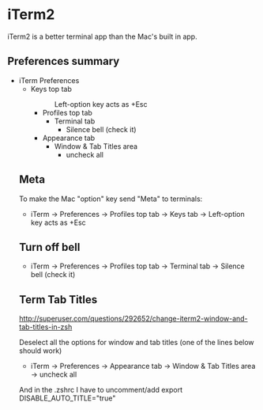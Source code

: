 # iTerm2

iTerm2 is a better terminal app than the Mac's built in app.


## Preferences summary

<ul>
  <li>iTerm Preferences
  <ul>
    <li>Keys top tab
    <ul>
      <ul>Left-option key acts as +Esc
    </ul>
    <li>Profiles top tab
    <ul>
      <li>Terminal tab 
      <ul>
        <li>Silence bell (check it)
      </ul>
    </ul>
    <li>Appearance tab
    <ul>
      <li>Window & Tab Titles area
      <ul>
        <li>uncheck all
      </ul>
    </ul>
  </ul>
</ul>


## Meta

To make the Mac "option" key send "Meta" to terminals:

  * iTerm -> Preferences -> Profiles top tab -> Keys tab -> Left-option key acts as +Esc


## Turn off bell

  * iTerm -> Preferences -> Profiles top tab -> Terminal tab -> Silence bell (check it)


## Term Tab Titles

http://superuser.com/questions/292652/change-iterm2-window-and-tab-titles-in-zsh

Deselect all the options for window and tab titles (one of the lines below should work)
	 
  * iTerm -> Preferences -> Appearance tab -> Window & Tab Titles area -> uncheck all

And in the .zshrc I have to uncomment/add export DISABLE_AUTO_TITLE="true" 


